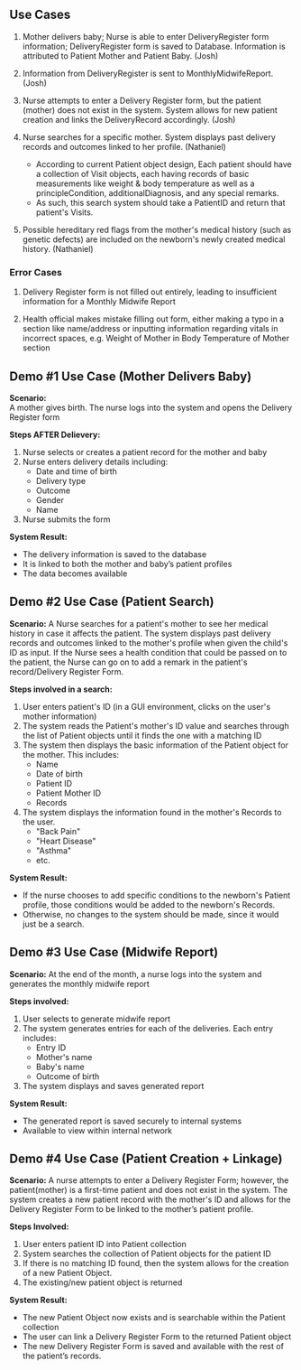 ## Use Cases

1. Mother delivers baby; Nurse is able to enter DeliveryRegister form information; DeliveryRegister form is saved to Database. Information is attributed to Patient Mother and Patient Baby. (Josh)

2. Information from DeliveryRegister is sent to MonthlyMidwifeReport. (Josh)

3. Nurse attempts to enter a Delivery Register form, but the patient (mother) does not exist in the system.
 System allows for new patient creation and links the DeliveryRecord accordingly. (Josh)

4. Nurse searches for a specific mother. System displays past delivery records and outcomes linked to her profile. (Nathaniel)
    * According to current Patient object design, Each patient should have a collection of Visit objects, each having records of basic measurements like weight & body temperature as well as a principleCondition, additionalDiagnosis, and any special remarks.
    * As such, this search system should take a PatientID and return that patient's Visits.

6. Possible hereditary red flags from the mother's medical history (such as genetic defects) are included on the newborn's newly created medical history. (Nathaniel)

### Error Cases
1. Delivery Register form is not filled out entirely, leading to insufficient information for a Monthly Midwife Report

2. Health official makes mistake filling out form, either making a typo in a section like name/address or inputting information regarding vitals in incorrect spaces, e.g. Weight of Mother in Body Temperature of Mother section


## Demo #1 Use Case (Mother Delivers Baby)
**Scenario:**  
A mother gives birth. The nurse logs into the system and opens the Delivery Register form

**Steps AFTER Delievery:**
1. Nurse selects or creates a patient record for the mother and baby
2. Nurse enters delivery details including:
   - Date and time of birth
   - Delivery type
   - Outcome
   - Gender
   - Name
3. Nurse submits the form

**System Result:**  
- The delivery information is saved to the database
- It is linked to both the mother and baby’s patient profiles
- The data becomes available

## Demo #2 Use Case (Patient Search)
**Scenario:**
A Nurse searches for a patient's mother to see her medical history in case it affects the patient. The system displays past delivery records and outcomes linked to the mother's profile when given the child's ID as input. If the Nurse sees a health condition that could be passed on to the patient, the Nurse can go on to add a remark in the patient's record/Delivery Register Form.

**Steps involved in a search:**
1. User enters patient's ID (in a GUI environment, clicks on the user's mother information)
2. The system reads the Patient's mother's ID value and searches through the list of Patient objects until it finds the one with a matching ID
3. The system then displays the basic information of the Patient object for the mother. This includes:
   - Name
   - Date of birth
   - Patient ID
   - Patient Mother ID
   - Records
4. The system displays the information found in the mother's Records to the user.
   - "Back Pain"
   - "Heart Disease"
   - "Asthma"
   - etc.

**System Result:**
- If the nurse chooses to add specific conditions to the newborn's Patient profile, those conditions would be added to the newborn's Records.
- Otherwise, no changes to the system should be made, since it would just be a search.


## Demo #3 Use Case (Midwife Report)
**Scenario:**
At the end of the month, a nurse logs into the system and generates the monthly midwife report

**Steps involved:**
1. User selects to generate midwife report
2. The system generates entries for each of the deliveries. Each entry includes:
   - Entry ID
   - Mother's name
   - Baby's name
   - Outcome of birth
3. The system displays and saves generated report

**System Result:**
- The generated report is saved securely to internal systems
- Available to view within internal network


## Demo #4 Use Case (Patient Creation + Linkage)
**Scenario:**
A nurse attempts to enter a Delivery Register Form; however, the patient(mother) is a first-time patient and does not exist in the system. The system creates a new patient record with the mother's ID and allows for the Delivery Register Form to be linked to the mother’s patient profile.

**Steps Involved:**

1. User enters patient ID into Patient collection
2. System searches the collection of Patient objects for the patient ID
3. If there is no matching ID found, then the system allows for the creation of a new Patient Object.
4. The existing/new patient object is returned

**System Result:**
- The new Patient Object now exists and is searchable within the Patient collection
- The user can link a Delivery Register Form to the returned Patient object
- The new Delivery Register Form is saved and available with the rest of the patient’s records.
